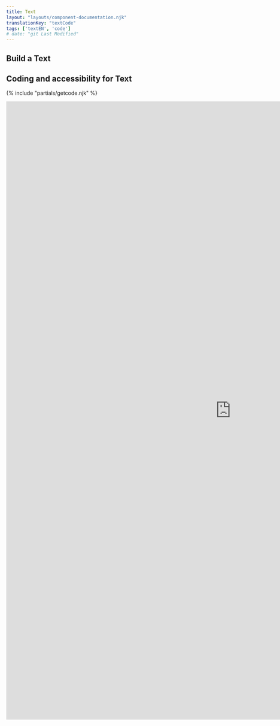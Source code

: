 ```yaml
---
title: Text
layout: "layouts/component-documentation.njk"
translationKey: "textCode"
tags: ['textEN', 'code']
# date: "git Last Modified"
---
```


## Build a Text

## Coding and accessibility for Text

{% include "partials/getcode.njk" %}

<iframe
  title="iframeTitle"
  src="https://cds-snc.github.io/gcds-components/iframe.html?viewMode=docs&singleStory=true&id=components-text--events-properties"
  width="1200"
  height="1650"
  style="display: block; margin: 0 auto;"
  frameBorder="0"
  allow="clipboard-write"
></iframe>
